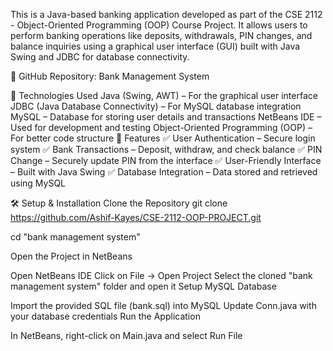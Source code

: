 
This is a Java-based banking application developed as part of the CSE 2112 - Object-Oriented Programming (OOP) Course Project. It allows users to perform banking operations like deposits, withdrawals, PIN changes, and balance inquiries using a graphical user interface (GUI) built with Java Swing and JDBC for database connectivity.

🔗 GitHub Repository: Bank Management System

🚀 Technologies Used
Java (Swing, AWT) – For the graphical user interface
JDBC (Java Database Connectivity) – For MySQL database integration
MySQL – Database for storing user details and transactions
NetBeans IDE – Used for development and testing
Object-Oriented Programming (OOP) – For better code structure
📌 Features
✅ User Authentication – Secure login system
✅ Bank Transactions – Deposit, withdraw, and check balance
✅ PIN Change – Securely update PIN from the interface
✅ User-Friendly Interface – Built with Java Swing
✅ Database Integration – Data stored and retrieved using MySQL

🛠️ Setup & Installation
Clone the Repository
git clone https://github.com/Ashif-Kayes/CSE-2112-OOP-PROJECT.git

cd "bank management system"


Open the Project in NetBeans

Open NetBeans IDE
Click on File → Open Project
Select the cloned "bank management system" folder and open it
Setup MySQL Database

Import the provided SQL file (bank.sql) into MySQL
Update Conn.java with your database credentials
Run the Application

In NetBeans, right-click on Main.java and select Run File
